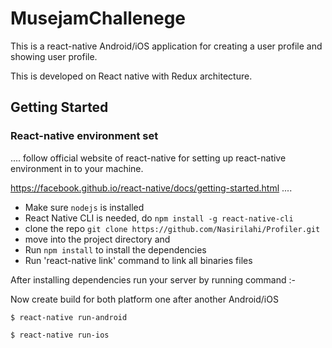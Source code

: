 # MusejamChallenege


This is a react-native Android/iOS application for creating a user profile and showing user profile.

This is developed on React native with Redux architecture.

## Getting Started

### React-native environment set

....
 follow official website of react-native for setting up react-native environment in to your machine.

https://facebook.github.io/react-native/docs/getting-started.html 
....

* Make sure `nodejs` is installed
* React Native CLI is needed, do `npm install -g react-native-cli`
* clone the repo `git clone https://github.com/Nasirilahi/Profiler.git`
* move into the project directory and
* Run `npm install` to install the dependencies
* Run 'react-native link' command to link all binaries files

 After installing dependencies run your server by running command :- 
  
  Now create build for both platform one after another Android/iOS

```
$ react-native run-android
```



```
$ react-native run-ios
```
